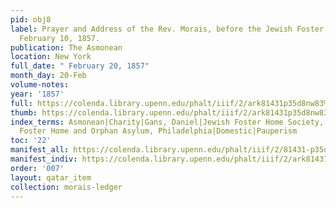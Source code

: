 ```yaml
---
pid: obj8
label: Prayer and Address of the Rev. Morais, before the Jewish Foster Home Society,
  February 10, 1857.
publication: The Asmonean
location: New York
full_date: " February 20, 1857"
month_day: 20-Feb
volume-notes:
year: '1857'
full: https://colenda.library.upenn.edu/phalt/iiif/2/ark81431p35d8nw83%2FSHA256E-s8154842--3c7b7d60914f958a503f88146acf2fe5e53773b7023e0cd246f0be7f2ecf1e36.jpeg/full/3500,/0/default.jpg
thumb: https://colenda.library.upenn.edu/phalt/iiif/2/ark81431p35d8nw83%2FSHA256E-s8154842--3c7b7d60914f958a503f88146acf2fe5e53773b7023e0cd246f0be7f2ecf1e36.jpeg/full/!200,200/0/default.jpg
index_terms: Asmonean|Charity|Gans, Daniel|Jewish Foster Home Society, Philadelphia|Jewish
  Foster Home and Orphan Asylum, Philadelphia|Domestic|Pauperism
toc: '22'
manifest_all: https://colenda.library.upenn.edu/phalt/iiif/2/81431-p35d8nw83/manifest
manifest_indiv: https://colenda.library.upenn.edu/phalt/iiif/2/ark81431p35d8nw83%2FSHA256E-s8154842--3c7b7d60914f958a503f88146acf2fe5e53773b7023e0cd246f0be7f2ecf1e36.jpeg
order: '007'
layout: qatar_item
collection: morais-ledger
---
```

